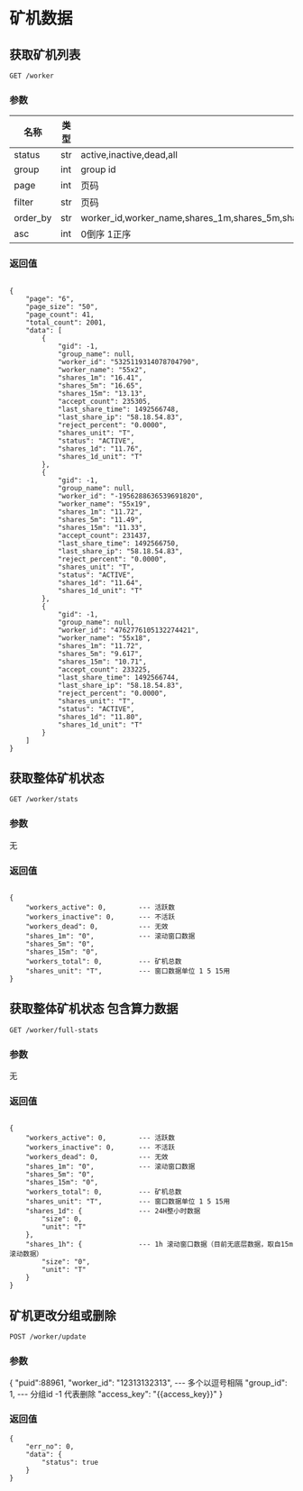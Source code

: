 # 矿机数据

## 获取矿机列表

`GET /worker`

### 参数

|名称|类型|说明|
|---|----|----|
|status|str| active,inactive,dead,all |
|group|int| group id |
|page|int| 页码 |
|filter|str| 页码 |
|order_by|str| worker_id,worker_name,shares_1m,shares_5m,shares_15m,accept_count,reject_percent,last_share_time,shares_1d |
|asc|int| 0倒序 1正序 |


### 返回值

```

{
    "page": "6",
    "page_size": "50",
    "page_count": 41,
    "total_count": 2001,
    "data": [
        {
            "gid": -1,
            "group_name": null,
            "worker_id": "5325119314078704790",
            "worker_name": "55x2",
            "shares_1m": "16.41",
            "shares_5m": "16.65",
            "shares_15m": "13.13",
            "accept_count": 235305,
            "last_share_time": 1492566748,
            "last_share_ip": "58.18.54.83",
            "reject_percent": "0.0000",
            "shares_unit": "T",
            "status": "ACTIVE",
            "shares_1d": "11.76",
            "shares_1d_unit": "T"
        },
        {
            "gid": -1,
            "group_name": null,
            "worker_id": "-1956288636539691820",
            "worker_name": "55x19",
            "shares_1m": "11.72",
            "shares_5m": "11.49",
            "shares_15m": "11.33",
            "accept_count": 231437,
            "last_share_time": 1492566750,
            "last_share_ip": "58.18.54.83",
            "reject_percent": "0.0000",
            "shares_unit": "T",
            "status": "ACTIVE",
            "shares_1d": "11.64",
            "shares_1d_unit": "T"
        },
        {
            "gid": -1,
            "group_name": null,
            "worker_id": "4762776105132274421",
            "worker_name": "55x18",
            "shares_1m": "11.72",
            "shares_5m": "9.617",
            "shares_15m": "10.71",
            "accept_count": 233225,
            "last_share_time": 1492566744,
            "last_share_ip": "58.18.54.83",
            "reject_percent": "0.0000",
            "shares_unit": "T",
            "status": "ACTIVE",
            "shares_1d": "11.80",
            "shares_1d_unit": "T"
        }
    ]
}

```

## 获取整体矿机状态

`GET /worker/stats`

### 参数

无

### 返回值

```

{
    "workers_active": 0,        --- 活跃数
    "workers_inactive": 0,      --- 不活跃
    "workers_dead": 0,          --- 无效
    "shares_1m": "0",           --- 滚动窗口数据
    "shares_5m": "0",
    "shares_15m": "0",
    "workers_total": 0,         --- 矿机总数
    "shares_unit": "T",         --- 窗口数据单位 1 5 15用
}

```


## 获取整体矿机状态 包含算力数据

`GET /worker/full-stats`

### 参数

无

### 返回值

```

{
    "workers_active": 0,        --- 活跃数
    "workers_inactive": 0,      --- 不活跃
    "workers_dead": 0,          --- 无效
    "shares_1m": "0",           --- 滚动窗口数据
    "shares_5m": "0",
    "shares_15m": "0",
    "workers_total": 0,         --- 矿机总数
    "shares_unit": "T",         --- 窗口数据单位 1 5 15用
    "shares_1d": {              --- 24H整小时数据
        "size": 0,
        "unit": "T"
    },
    "shares_1h": {              --- 1h 滚动窗口数据（目前无底层数据，取自15m滚动数据）
        "size": "0",
        "unit": "T"
    }
}

```

## 矿机更改分组或删除

`POST /worker/update`

### 参数

{
    "puid":88961,
    "worker_id": "12313132313", --- 多个以逗号相隔
    "group_id": 1,              --- 分组id   -1 代表删除
    "access_key": "{{access_key}}"
}

### 返回值

```
{
    "err_no": 0,
    "data": {
        "status": true
    }
}

```
